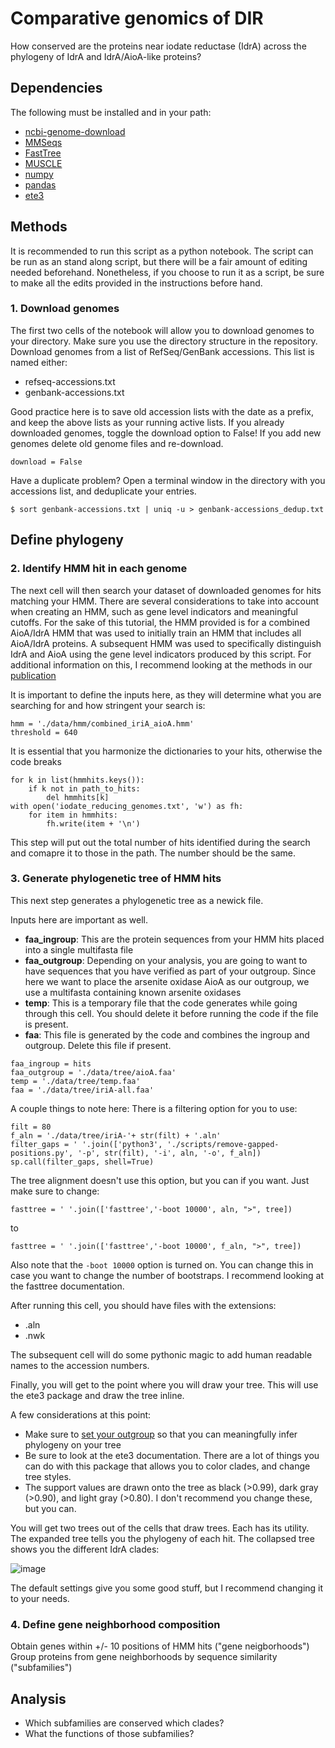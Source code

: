 # Comparative genomics of DIR

How conserved are the proteins near iodate reductase (IdrA) across the phylogeny of IdrA and IdrA/AioA-like proteins?

## Dependencies

The following must be installed and in your path:
- [ncbi-genome-download](https://github.com/kblin/ncbi-genome-download)
- [MMSeqs](https://github.com/soedinglab/MMseqs2)
- [FastTree](http://www.microbesonline.org/fasttree/)
- [MUSCLE](http://www.drive5.com/muscle/muscle.html)
- [numpy](https://numpy.org/)
- [pandas](https://pandas.pydata.org/)
- [ete3](http://etetoolkit.org/)

## Methods

It is recommended to run this script as a python notebook. The script can be run as an stand along script, but there will be a fair amount of editing needed beforehand. Nonetheless, if you choose to run it as a script, be sure to make all the edits provided in the instructions before hand. 

### 1. Download genomes 
The first two cells of the notebook will allow you to download genomes to your directory. Make sure you use the directory structure in the repository.
Download genomes from a list of RefSeq/GenBank accessions. This list is named either:

- refseq-accessions.txt
- genbank-accessions.txt

Good practice here is to save old accession lists with the date as a prefix, and keep the above lists as your running active lists.
If you already downloaded genomes, toggle the download option to  False!
If you add new genomes delete old genome files and re-download.
```
download = False 
```
Have a duplicate problem?
Open a terminal window in the directory with you accessions list, and deduplicate your entries.  
```
$ sort genbank-accessions.txt | uniq -u > genbank-accessions_dedup.txt
``` 

## Define phylogeny

### 2. Identify HMM hit in each genome
The next cell will then search your dataset of downloaded genomes for hits matching your HMM. There are several considerations to take into account when creating an HMM, such as gene level indicators and meaningful cutoffs. For the sake of this tutorial, the HMM provided is for a combined AioA/IdrA HMM that was used to initially train an HMM that includes all AioA/IdrA proteins. A subsequent HMM was used to specifically distinguish IdrA and AioA using the gene level indicators produced by this script. 
For additional information on this, I recommend looking at the methods in our [publication](https://www.nature.com/articles/s41396-021-01034-5)

It is important to define the inputs here, as they will determine what you are searching for and how stringent your search is:
```
hmm = './data/hmm/combined_iriA_aioA.hmm'
threshold = 640
```

It is essential that you harmonize the dictionaries to your hits, otherwise the code breaks
```
for k in list(hmmhits.keys()):
    if k not in path_to_hits:
        del hmmhits[k]
with open('iodate_reducing_genomes.txt', 'w') as fh:
    for item in hmmhits: 
        fh.write(item + '\n')
```
This step will put out the total number of hits identified during the search and comapre it to those in the path. The number should be the same. 

### 3. Generate phylogenetic tree of HMM hits
This next step generates a phylogenetic tree as a newick file. 

Inputs here are important as well. 
- __faa_ingroup__: This are the protein sequences from your HMM hits placed into a single multifasta file
- __faa_outgroup__: Depending on your analysis, you are going to want to have sequences that you have verified as part of your outgroup. Since here we want to place the arsenite oxidase AioA as our outgroup, we use a multifasta containing known arsenite oxidases
- __temp__: This is a temporary file that the code generates while going through this cell. You should delete it before running the code if the file is present.  
- __faa__: This file is generated by the code and combines the ingroup and outgroup. Delete this file if present.
```
faa_ingroup = hits
faa_outgroup = './data/tree/aioA.faa' 
temp = './data/tree/temp.faa'
faa = './data/tree/iriA-all.faa'
```
A couple things to note here:
There is a filtering option for you to use:
```
filt = 80
f_aln = './data/tree/iriA-'+ str(filt) + '.aln'
filter_gaps = ' '.join(['python3', './scripts/remove-gapped-positions.py', '-p', str(filt), '-i', aln, '-o', f_aln])
sp.call(filter_gaps, shell=True)
```
The tree alignment doesn't use this option, but you can if you want. Just make sure to change:
```
fasttree = ' '.join(['fasttree','-boot 10000', aln, ">", tree])
```
to
```
fasttree = ' '.join(['fasttree','-boot 10000', f_aln, ">", tree])
```

Also note that the `-boot 10000` option is turned on. You can change this in case you want to change the number of bootstraps. I recommend looking at the fasttree documentation. 

After running this cell, you should have files with the extensions:
- .aln
- .nwk

The subsequent cell will do some pythonic magic to add human readable names to the accession numbers.

Finally, you will get to the point where you will draw your tree.
This will use the ete3 package and draw the tree inline. 

A few considerations at this point:
- Make sure to [set your outgroup](http://etetoolkit.org/docs/latest/tutorial/tutorial_trees.html#tree-rooting) so that you can meaningfully infer phylogeny on your tree
- Be sure to look at the ete3 documentation. There are a lot of things you can do with this package that allows you to color clades, and change tree styles.
- The support values are drawn onto the tree as black (>0.99), dark gray (>0.90), and light gray (>0.80). I don't recommend you change these, but you can. 

You will get two trees out of the cells that draw trees. Each has its utility. The expanded tree tells you the phylogeny of each hit. The collapsed tree shows you the different IdrA clades:

![image](https://user-images.githubusercontent.com/27031932/142703922-4c6e75fa-efa8-4ad4-be38-56bea9a9d248.png)

The default settings give you some good stuff, but I recommend changing it to your needs. 

### 4. Define gene neighborhood composition
Obtain genes within +/- 10 positions of HMM hits ("gene neigborhoods")
Group proteins from gene neighborhoods by sequence similarity ("subfamilies")

## Analysis
- Which subfamilies are conserved which clades?
- What the functions of those subfamilies?



